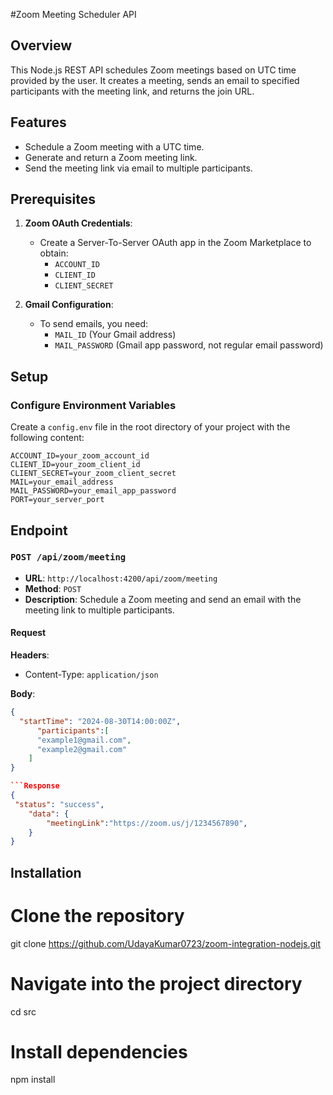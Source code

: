 #Zoom Meeting Scheduler API

## Overview

This Node.js REST API schedules Zoom meetings based on UTC time provided by the user. It creates a meeting, sends an email to specified participants with the meeting link, and returns the join URL.

## Features

- Schedule a Zoom meeting with a UTC time.
- Generate and return a Zoom meeting link.
- Send the meeting link via email to multiple participants.

## Prerequisites

1. **Zoom OAuth Credentials**:

   - Create a Server-To-Server OAuth app in the Zoom Marketplace to obtain:
     - `ACCOUNT_ID`
     - `CLIENT_ID`
     - `CLIENT_SECRET`

2. **Gmail Configuration**:
   - To send emails, you need:
     - `MAIL_ID` (Your Gmail address)
     - `MAIL_PASSWORD` (Gmail app password, not regular email password)

## Setup

### Configure Environment Variables

Create a `config.env` file in the root directory of your project with the following content:

```env
ACCOUNT_ID=your_zoom_account_id
CLIENT_ID=your_zoom_client_id
CLIENT_SECRET=your_zoom_client_secret
MAIL=your_email_address
MAIL_PASSWORD=your_email_app_password
PORT=your_server_port
```

## Endpoint

### `POST /api/zoom/meeting`

- **URL**: `http://localhost:4200/api/zoom/meeting`
- **Method**: `POST`
- **Description**: Schedule a Zoom meeting and send an email with the meeting link to multiple participants.

#### Request

**Headers**:

- Content-Type: `application/json`

**Body**:

````json
{
  "startTime": "2024-08-30T14:00:00Z",
      "participants":[
      "example1@gmail.com",
      "example2@gmail.com"
    ]
}

```Response
{
 "status": "success",
    "data": {
        "meetingLink":"https://zoom.us/j/1234567890",
    }
}

````
## Installation

# Clone the repository

git clone https://github.com/UdayaKumar0723/zoom-integration-nodejs.git

# Navigate into the project directory

cd src

# Install dependencies

npm install
